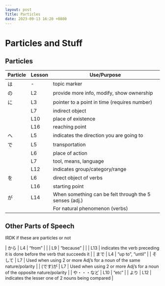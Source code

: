 ```yaml
--- 
layout: post 
Title: Particles
date: 2023-09-13 16:20 +0800 
--- 
```

 
# Particles and Stuff

## Particles

| Particle | Lesson | Use/Purpose |
| -- | -- | -- |
| は | - | topic marker |
| の | L2 | provide more info, modify, show ownership
| に | L3 | pointer to a point in time (requires number)
| | L7 | indirect object |
| | L10 | place of existence |
| | L16 | reaching point |
| へ | L5 |  indicates the direction you are going to
| で | L5 | transportation |
| | L6 | place of action |
| | L7 | tool, means, language |
| | L12 | indicates group/category/range |
| を | L6 | direct object of verbs |
| | L16 | starting point |
| が | L14 | When something can be felt through the 5 senses (adj.) |
| | | For natural phenomenon (verbs) | 

## Other Parts of Speech
IRDK if these are particles or not

| から | L4 | “from” |
| | L9 | “because” |
| | L13 | indicates the verb preceding it is done before the verb that succeeds it |
| まで | L4 | “up to”, “until” |
| そして  | L7 | Used when using 2 or more Adj’s for a noun of the same nature/polarity | 
| (です)が | L7 | Used when using 2 or more Adj’s for a noun of the opposite nature/polarity | 
| や・・・など | L10 | “etc” |
| より | L12 | indicates the lesser one of 2 nouns being compared |
